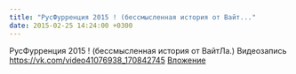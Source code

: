 ```yaml
---
title: "РусФурренция 2015 ! (бессмысленная история от Вайт..."
date: 2015-02-25 14:24:00 +0300
---
```


РусФурренция 2015 ! (бессмысленная история от ВайтЛа.)
Видеозапись
<a class="vk-attach" href="https://vk.com/video41076938_170842745">https://vk.com/video41076938_170842745</a>
<a class="vk-attach" href="https://vk.com/video41076938_170842745">Вложение</a>
